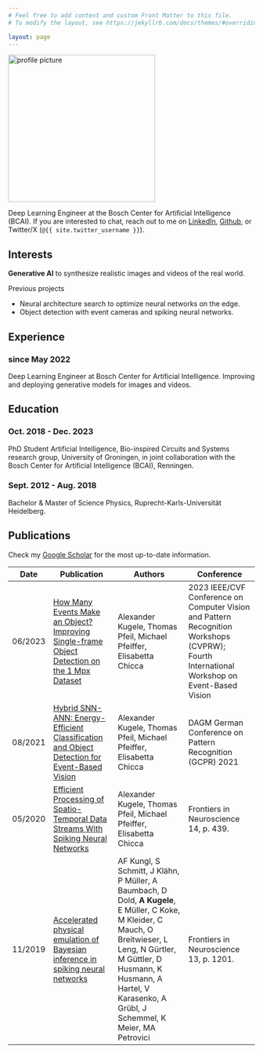 ```yaml
---
# Feel free to add content and custom Front Matter to this file.
# To modify the layout, see https://jekyllrb.com/docs/themes/#overriding-theme-defaults

layout: page
---
```


<img src="/assets/images/profile/20240831_111339_1.jpg" float="left" height="300px" alt="profile picture">

Deep Learning Engineer at the Bosch Center for Artificial Intelligence (BCAI). If you are interested to chat, reach out to me on [LinkedIn](https://www.linkedin.com/in/alexander-kugele/), [Github](https://github.com/akug), or Twitter/X (`@{{ site.twitter_username }}`).


## Interests

**Generative AI** to synthesize realistic images and videos of the real world.

Previous projects
- Neural architecture search to optimize neural networks on the edge.
- Object detection with event cameras and spiking neural networks.

## Experience

### since May 2022
Deep Learning Engineer at Bosch Center for Artificial Intelligence. Improving and deploying generative models for images and videos.

## Education

### Oct. 2018 - Dec. 2023
PhD Student Artificial Intelligence, Bio-inspired Circuits and Systems research group,
University of Groningen, in joint collaboration with the Bosch Center for Artificial Intelligence (BCAI), Renningen.

### Sept. 2012 - Aug. 2018
Bachelor & Master of Science Physics, Ruprecht-Karls-Universität Heidelberg.


## Publications

Check my [Google Scholar](https://scholar.google.com/citations?hl=de&user=eWEEstEAAAAJ) for the most up-to-date information.

| Date | Publication | Authors | Conference |
|---------|----------------------------------------------------------------------------------------------|--|--|
| 06/2023 | [How Many Events Make an Object? Improving Single-frame Object Detection on the 1 Mpx Dataset](https://openaccess.thecvf.com/content/CVPR2023W/EventVision/papers/Kugele_How_Many_Events_Make_an_Object_Improving_Single-Frame_Object_Detection_CVPRW_2023_paper.pdf) | Alexander Kugele, Thomas Pfeil, Michael Pfeiffer, Elisabetta Chicca | 2023 IEEE/CVF Conference on Computer Vision and Pattern Recognition Workshops (CVPRW); Fourth International Workshop on Event-Based Vision |
|08/2021|[Hybrid SNN-ANN: Energy-Efficient Classification and Object Detection for Event-Based Vision](https://www.researchgate.net/publication/356842216_Hybrid_SNN-ANN_Energy-Efficient_Classification_and_Object_Detection_for_Event-Based_Vision)| Alexander Kugele, Thomas Pfeil, Michael Pfeiffer, Elisabetta Chicca|DAGM German Conference on Pattern Recognition (GCPR) 2021 |
|05/2020|[Efficient Processing of Spatio-Temporal Data Streams With Spiking Neural Networks](https://www.frontiersin.org/articles/10.3389/fnins.2020.00439/full)|Alexander Kugele, Thomas Pfeil, Michael Pfeiffer, Elisabetta Chicca|Frontiers in Neuroscience 14, p. 439.|
|11/2019|[Accelerated physical emulation of Bayesian inference in spiking neural networks](https://www.frontiersin.org/articles/10.3389/fnins.2019.01201/full)|AF Kungl, S Schmitt, J Klähn, P Müller, A Baumbach, D Dold, **A Kugele**, E Müller, C Koke, M Kleider, C Mauch, O Breitwieser, L Leng, N Gürtler, M Güttler, D Husmann, K Husmann, A Hartel, V Karasenko, A Grübl, J Schemmel, K Meier, MA Petrovici|Frontiers in Neuroscience 13, p. 1201.|
